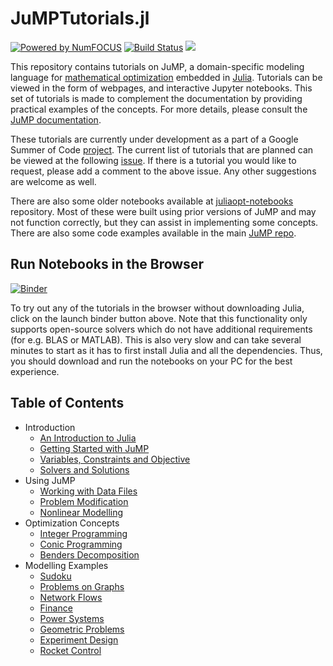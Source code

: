 # JuMPTutorials.jl

[![Powered by NumFOCUS](https://img.shields.io/badge/powered%20by-NumFOCUS-orange.svg?style=flat&colorA=E1523D&colorB=007D8A)](http://numfocus.org)
[![Build Status](https://travis-ci.com/JuliaOpt/JuMPTutorials.jl.svg?branch=master)](https://travis-ci.com/JuliaOpt/JuMPTutorials.jl)
[![](https://img.shields.io/badge/docs-dev-blue.svg)](https://www.juliaopt.org/JuMPTutorials.jl/dev/)


This repository contains tutorials on JuMP, a domain-specific modeling language for [mathematical optimization](http://en.wikipedia.org/wiki/Mathematical_optimization) embedded in [Julia](http://julialang.org/). Tutorials can be viewed in the form of webpages, and interactive Jupyter notebooks. This set of tutorials is made to complement the documentation by providing practical examples of the concepts. For more details, please consult the [JuMP documentation](https://www.juliaopt.org/JuMP.jl/v0.20/).

These tutorials are currently under development as a part of a Google Summer of Code [project](https://summerofcode.withgoogle.com/projects/#5903911565656064). The current list of tutorials that are planned can be viewed at the following [issue](https://github.com/JuliaOpt/JuMPTutorials.jl/issues/1). If there is a tutorial you would like to request, please add a comment to the above issue. Any other suggestions are welcome as well.

There are also some older notebooks available at [juliaopt-notebooks](https://github.com/JuliaOpt/juliaopt-notebooks) repository. Most of these were built using prior versions of JuMP and may not function correctly, but they can assist in implementing some concepts. There are also some code examples available in the main [JuMP repo](https://github.com/JuliaOpt/JuMP.jl/tree/release-0.19/examples).

## Run Notebooks in the Browser
[![Binder](https://mybinder.org/badge_logo.svg)](https://mybinder.org/v2/gh/JuliaOpt/JuMPTutorials.jl/master)

To try out any of the tutorials in the browser without downloading Julia, click on the launch binder button above. Note that this functionality only supports open-source solvers which do not have additional requirements (for e.g. BLAS or MATLAB). This is also very slow and can take several minutes to start as it has to first install Julia and all the dependencies. Thus, you should download and run the notebooks on your PC for the best experience.

## Table of Contents

- Introduction
  - [An Introduction to Julia](https://nbviewer.jupyter.org/github/JuliaOpt/JuMPTutorials.jl/blob/master/notebook/introduction/an_introduction_to_julia.ipynb)
  - [Getting Started with JuMP](https://nbviewer.jupyter.org/github/JuliaOpt/JuMPTutorials.jl/blob/master/notebook/introduction/getting_started_with_JuMP.ipynb)
  - [Variables, Constraints and Objective](https://nbviewer.jupyter.org/github/JuliaOpt/JuMPTutorials.jl/blob/master/notebook/introduction/variables_constraints_objective.ipynb)
  - [Solvers and Solutions](https://nbviewer.jupyter.org/github/JuliaOpt/JuMPTutorials.jl/blob/master/notebook/introduction/solvers_and_solutions.ipynb)
- Using JuMP
  - [Working with Data Files](https://nbviewer.jupyter.org/github/JuliaOpt/JuMPTutorials.jl/blob/master/notebook/using_JuMP/working_with_data_files.ipynb) 
  - [Problem Modification](https://nbviewer.jupyter.org/github/JuliaOpt/JuMPTutorials.jl/blob/master/notebook/using_JuMP/problem_modification.ipynb)
  - [Nonlinear Modelling](https://nbviewer.jupyter.org/github/JuliaOpt/JuMPTutorials.jl/blob/master/notebook/using_JuMP/nonlinear_modelling.ipynb)
- Optimization Concepts
  - [Integer Programming](https://nbviewer.jupyter.org/github/JuliaOpt/JuMPTutorials.jl/blob/master/notebook/optimization_concepts/integer_programming.ipynb)
  - [Conic Programming](https://nbviewer.jupyter.org/github/JuliaOpt/JuMPTutorials.jl/blob/master/notebook/optimization_concepts/conic_programming.ipynb)
  - [Benders Decomposition](https://nbviewer.jupyter.org/github/JuliaOpt/JuMPTutorials.jl/blob/master/notebook/optimization_concepts/benders_decomposition.ipynb)
- Modelling Examples
  - [Sudoku](https://nbviewer.jupyter.org/github/JuliaOpt/JuMPTutorials.jl/blob/master/notebook/modelling/sudoku.ipynb)
  - [Problems on Graphs](https://nbviewer.jupyter.org/github/JuliaOpt/JuMPTutorials.jl/blob/master/notebook/modelling/problems_on_graphs.ipynb)
  - [Network Flows](https://nbviewer.jupyter.org/github/JuliaOpt/JuMPTutorials.jl/blob/master/notebook/modelling/network_flows.ipynb)
  - [Finance](https://nbviewer.jupyter.org/github/JuliaOpt/JuMPTutorials.jl/blob/master/notebook/modelling/finance.ipynb)
  - [Power Systems](https://nbviewer.jupyter.org/github/JuliaOpt/JuMPTutorials.jl/blob/master/notebook/modelling/power_systems.ipynb)
  - [Geometric Problems](https://nbviewer.jupyter.org/github/JuliaOpt/JuMPTutorials.jl/blob/master/notebook/modelling/geometric_problems.ipynb)
  - [Experiment Design](https://nbviewer.jupyter.org/github/JuliaOpt/JuMPTutorials.jl/blob/master/notebook/modelling/experiment_design.ipynb)
  - [Rocket Control](https://nbviewer.jupyter.org/github/JuliaOpt/JuMPTutorials.jl/blob/master/notebook/modelling/rocket_control.ipynb)